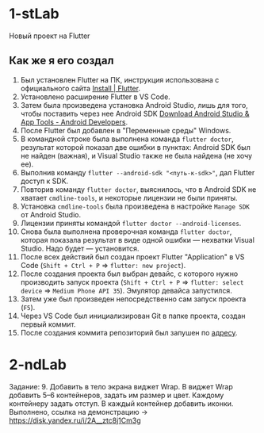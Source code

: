 # 1-stLab

Новый проект на Flutter

## Как же я его создал

1. Был установлен Flutter на ПК, инструкция использована с официального сайта [Install | Flutter](https://docs.flutter.dev/get-started/install).
2. Установлено расширение Flutter в VS Code.
3. Затем была произведена установка Android Studio, лишь для того, чтобы поставить через нее Android SDK [Download Android Studio & App Tools - Android Developers](https://developer.android.com/studio).
4. После Flutter был добавлен в "Переменные среды" Windows.
5. В командной строке была выполнена команда `flutter doctor`, результат которой показал две ошибки в пунктах: Android SDK был не найден (важная), и Visual Studio также не была найдена (не хочу ее).
6. Выполнив команду `flutter --android-sdk "<путь-к-sdk>"`, дал Flutter доступ к SDK.
7. Повторив команду `flutter doctor`, выяснилось, что в Android SDK не хватает `cmdline-tools`, и некоторые лицензии не были приняты.
8. Установка `cmdline-tools` была произведена в настройке `Manage SDK` от Android Studio.
9. Лицензии приняты командой `flutter doctor --android-licenses`.
10. Снова была выполнена проверочная команда `flutter doctor`, которая показала результат в виде одной ошибки — нехватки Visual Studio. Надо будет — установится.
11. После всех действий был создан проект Flutter "Application" в VS Code (`Shift + Ctrl + P` => `flutter: new project`).
12. После создания проекта был выбран девайс, с которого нужно производить запуск проекта (`Shift + Ctrl + P` => `flutter: select device` => `Medium Phone API 35`). Эмулятор девайса запустился.
13. Затем уже был произведен непосредственно сам запуск проекта (`F5`).
14. Через VS Code был инициализирован Git в папке проекта, создан первый коммит.
15. После создания коммита репозиторий был запушен по [адресу](https://github.com/Eargosha/1-stFlutterLab).


# 2-ndLab

Задание: 
9.	Добавить в тело экрана виджет Wrap. В виджет Wrap добавить 5–6 контейнеров, задать им размер и цвет. Каждому контейнеру задать отступ. В каждый контейнер добавить иконки.
Выполнено, ссылка на демонстрацию -> https://disk.yandex.ru/i/2A__ztc8j1Cm3g
